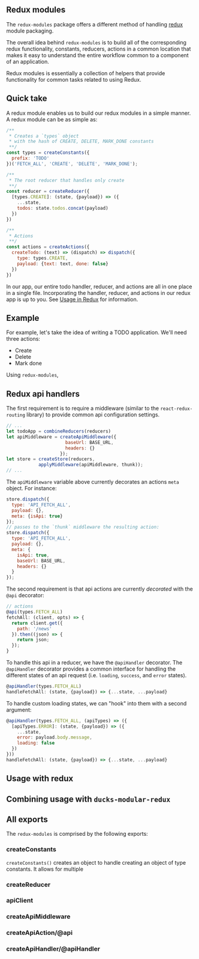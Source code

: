 ## Redux modules

The `redux-modules` package offers a different method of handling [redux](http://redux.js.org/) module packaging.

The overall idea behind `redux-modules` is to build all of the corresponding redux functionality, constants, reducers, actions in a common location that makes it easy to understand the entire workflow common to a component of an application.

Redux modules is essentially a collection of helpers that provide functionality for common tasks related to using Redux.

## Quick take

A redux module enables us to build our redux modules in a simple manner. A redux module can be as simple as:

```javascript
/**
 * Creates a `types` object
 * with the hash of CREATE, DELETE, MARK_DONE constants
 **/
const types = createConstants({
  prefix: 'TODO'
})('FETCH_ALL', 'CREATE', 'DELETE', 'MARK_DONE');

/**
 * The root reducer that handles only create
 **/
const reducer = createReducer({
  [types.CREATE]: (state, {payload}) => ({
    ...state,
    todos: state.todos.concat(payload)
  })
})

/**
 * Actions
 **/
const actions = createActions({
  createTodo: (text) => (dispatch) => dispatch({
    type: types.CREATE,
    payload: {text: text, done: false}
  })
})
```

In our app, our entire todo handler, reducer, and actions are all in one place in a single file. Incorporating the handler, reducer, and actions in our redux app is up to you. See [Usage in Redux](#usage-with-redux) for information.

## Example

For example, let's take the idea of writing a TODO application. We'll need three actions:

* Create
* Delete
* Mark done

Using `redux-modules`,

## Redux api handlers

The first requirement is to require a middleware (similar to the `react-redux-routing` library) to provide common api configuration settings.

```javascript
// ...
let todoApp = combineReducers(reducers)
let apiMiddleware = createApiMiddleware({
                      baseUrl: BASE_URL,
                      headers: {}
                    });
let store = createStore(reducers,
            applyMiddleware(apiMiddleware, thunk));
// ...
```

The `apiMiddleware` variable above currently decorates an actions `meta` object. For instance:

```javascript
store.dispatch({
  type: 'API_FETCH_ALL',
  payload: {},
  meta: {isApi: true}
});
// passes to the `thunk` middleware the resulting action:
store.dispatch({
  type: 'API_FETCH_ALL',
  payload: {},
  meta: {
    isApi: true,
    baseUrl: BASE_URL,
    headers: {}
  }
});
```

The second requirement is that api actions are currently _decorated_ with the `@api` decorator:

```javascript
// actions
@api(types.FETCH_ALL)
fetchAll: (client, opts) => {
  return client.get({
    path: '/news'
  }).then((json) => {
    return json;
  });
}
```

To handle this api in a reducer, we have the `@apiHandler` decorator. The `@apiHandler` decorator provides a common interface for handling the different states of an api request (i.e. `loading`, `success`, and `error` states).

```javascript
@apiHandler(types.FETCH_ALL)
handleFetchAll: (state, {payload}) => {...state, ...payload}
```

To handle custom loading states, we can "hook" into them with a second argument:

```javascript
@apiHandler(types.FETCH_ALL, (apiTypes) => ({
  [apiTypes.ERROR]: (state, {payload}) => ({
    ...state,
    error: payload.body.message,
    loading: false
  })
}))
handleFetchAll: (state, {payload}) => {...state, ...payload}
```

## Usage with redux

## Combining usage with `ducks-modular-redux`


## All exports

The `redux-modules` is comprised by the following exports:

### createConstants

`createConstants()` creates an object to handle creating an object of type constants. It allows for multiple

### createReducer

### apiClient

### createApiMiddleware

### createApiAction/@api

### createApiHandler/@apiHandler
